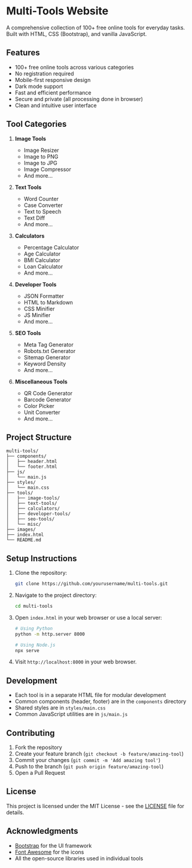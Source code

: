 # Multi-Tools Website

A comprehensive collection of 100+ free online tools for everyday tasks. Built with HTML, CSS (Bootstrap), and vanilla JavaScript.

## Features

- 100+ free online tools across various categories
- No registration required
- Mobile-first responsive design
- Dark mode support
- Fast and efficient performance
- Secure and private (all processing done in browser)
- Clean and intuitive user interface

## Tool Categories

1. **Image Tools**
   - Image Resizer
   - Image to PNG
   - Image to JPG
   - Image Compressor
   - And more...

2. **Text Tools**
   - Word Counter
   - Case Converter
   - Text to Speech
   - Text Diff
   - And more...

3. **Calculators**
   - Percentage Calculator
   - Age Calculator
   - BMI Calculator
   - Loan Calculator
   - And more...

4. **Developer Tools**
   - JSON Formatter
   - HTML to Markdown
   - CSS Minifier
   - JS Minifier
   - And more...

5. **SEO Tools**
   - Meta Tag Generator
   - Robots.txt Generator
   - Sitemap Generator
   - Keyword Density
   - And more...

6. **Miscellaneous Tools**
   - QR Code Generator
   - Barcode Generator
   - Color Picker
   - Unit Converter
   - And more...

## Project Structure

```
multi-tools/
├── components/
│   ├── header.html
│   └── footer.html
├── js/
│   └── main.js
├── styles/
│   └── main.css
├── tools/
│   ├── image-tools/
│   ├── text-tools/
│   ├── calculators/
│   ├── developer-tools/
│   ├── seo-tools/
│   └── misc/
├── images/
├── index.html
└── README.md
```

## Setup Instructions

1. Clone the repository:
   ```bash
   git clone https://github.com/yourusername/multi-tools.git
   ```

2. Navigate to the project directory:
   ```bash
   cd multi-tools
   ```

3. Open `index.html` in your web browser or use a local server:
   ```bash
   # Using Python
   python -m http.server 8000
   
   # Using Node.js
   npx serve
   ```

4. Visit `http://localhost:8000` in your web browser.

## Development

- Each tool is in a separate HTML file for modular development
- Common components (header, footer) are in the `components` directory
- Shared styles are in `styles/main.css`
- Common JavaScript utilities are in `js/main.js`

## Contributing

1. Fork the repository
2. Create your feature branch (`git checkout -b feature/amazing-tool`)
3. Commit your changes (`git commit -m 'Add amazing tool'`)
4. Push to the branch (`git push origin feature/amazing-tool`)
5. Open a Pull Request

## License

This project is licensed under the MIT License - see the [LICENSE](LICENSE) file for details.

## Acknowledgments

- [Bootstrap](https://getbootstrap.com/) for the UI framework
- [Font Awesome](https://fontawesome.com/) for the icons
- All the open-source libraries used in individual tools 